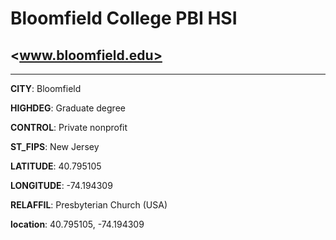 # Bloomfield College PBI HSI
## <www.bloomfield.edu>
---
**CITY**: Bloomfield

**HIGHDEG**: Graduate degree

**CONTROL**: Private nonprofit

**ST_FIPS**: New Jersey

**LATITUDE**: 40.795105

**LONGITUDE**: -74.194309

**RELAFFIL**: Presbyterian Church (USA)

**location**: 40.795105, -74.194309